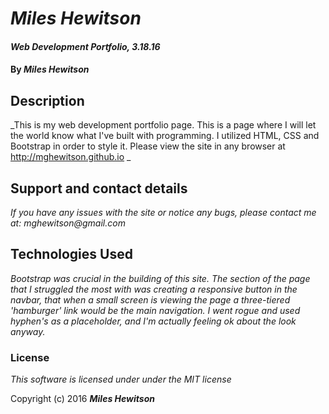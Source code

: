 # _Miles Hewitson_

#### _Web Development Portfolio, 3.18.16_

#### By _**Miles Hewitson**_

## Description

_This is my web development portfolio page. This is a page where I will let the world know what I've built with programming. I utilized HTML, CSS and Bootstrap in order to style it. Please view the site in any browser at <http://mghewitson.github.io> _

## Support and contact details

_If you have any issues with the site or notice any bugs, please contact me at:_
_mghewitson@gmail.com_

## Technologies Used

_Bootstrap was crucial in the building of this site. The section of the page that I struggled the most with was creating a responsive button in the navbar, that when a small screen is viewing the page a three-tiered 'hamburger' link would be the main navigation. I went rogue and used hyphen's as a placeholder, and I'm actually feeling ok about the look anyway._

### License

*This software is licensed under under the MIT license*

Copyright (c) 2016 **_Miles Hewitson_**
